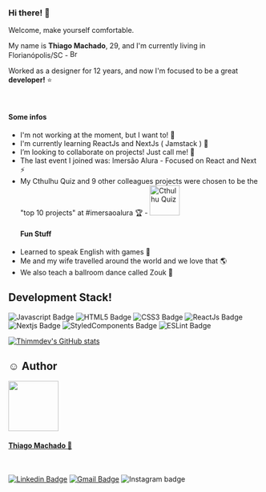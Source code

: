 ### Hi there! 👋
<p> Welcome, make yourself comfortable.</p>
<p> My name is <b>Thiago Machado</b>, 29, and I'm currently living in Florianópolis/SC - <img width="16" src="https://www.flaticon.com/svg/static/icons/svg/197/197386.svg" alt="Brazil" /> 
</p>
<p> Worked as a designer for 12 years, and now I'm focused to be a great <b>developer!</b> ⭐ </p>
<br />
<h4> Some infos </h4>
<ul>
  <li>  I'm not working at the moment, but I want to! 👷 </li>
  <li>  I'm currently learning ReactJs and NextJs ( Jamstack ) 🌟</li>
  <li>  I’m looking to collaborate on projects! Just call me! 👐</li>
  <li>  The last event I joined was: Imersão Alura - Focused on React and Next ⚡</li>
  <li>
   My Cthulhu Quiz and 9 other colleagues projects were chosen to be the "top 10 projects" at #imersaoalura 🏆 - 
  <a href="https://github.com/thimmdev/imersaoalura-quiz/"><img width="60" src="https://img.shields.io/badge/GitHub-100000?style=for-the-badge&logo=github&logoColor=white" alt="Cthulhu Quiz"/> </a>
  </li>
  <h4> Fun Stuff </h4>
  <li>  Learned to speak English with games 🚀</li>
  <li>  Me and my wife travelled around the world and we love that 🌎 </li>
  <li>  We also teach a ballroom dance called Zouk 💃</li>
</ul>
  
## Development Stack! 
![Javascript Badge](https://img.shields.io/badge/JavaScript-F7DF1E?style=for-the-badge&logo=javascript&logoColor=black)
![HTML5 Badge](https://img.shields.io/badge/HTML5-E34F26?style=for-the-badge&logo=html5&logoColor=white)
![CSS3 Badge](https://img.shields.io/badge/CSS3-1572B6?style=for-the-badge&logo=css3&logoColor=white)
![ReactJs Badge](https://img.shields.io/badge/React-20232A?style=for-the-badge&logo=react&logoColor=61DAFB)
![Nextjs Badge](https://img.shields.io/badge/-NextJs-105b94?style=for-the-badge&logoColor=black)
![StyledComponents Badge](https://img.shields.io/badge/styled--components-DB7093?style=for-the-badge&logo=styled-components&logoColor=white)
![ESLint Badge](https://img.shields.io/badge/-ESLint-5b1094?style=for-the-badge&logoColor=black)

[![Thimmdev's GitHub stats](https://github-readme-stats.vercel.app/api?username=thimmdev&show_icons=true&theme=dark)](https://github.com/thimmdev/github-readme-stats)

  
## ☺️ Author

<a href="https://www.linkedin.com/in/thiagommdev/">
 
 <img style="border-radius: 4;" src="https://avatars2.githubusercontent.com/u/76121511?s=400&u=4629bd1a8919ee7a1b04b70adb584ec89099e945&v=4" width="100px;" alt=""/>
 <br />
 <h4><b>Thiago Machado 🚀</b></h4></a> <a href="https://www.linkedin.com/in/thiagommdev/" title="Linkedin"></a>
 <br />

[![Linkedin Badge](https://img.shields.io/badge/LinkedIn-0077B5?style=for-the-badge&logo=linkedin&logoColor=white&link=https://www.linkedin.com/in/thiagommdev/)](https://www.linkedin.com/in/thiagommdev/)
[![Gmail Badge](https://img.shields.io/badge/Gmail-D14836?style=for-the-badge&logo=gmail&logoColor=white&link=mailto:thiagommm.dev@gmail.com)](mailto:thiagomm.dev@gmail.com)
![Instagram badge](https://img.shields.io/badge/Instagram-E4405F?style=for-the-badge&logo=instagram&logoColor=white&link=https://www.instagram.com/thi.m.m)

